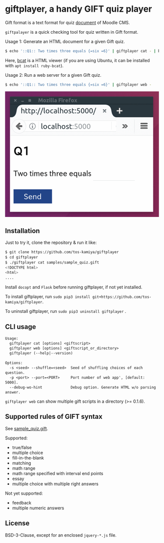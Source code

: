 # giftplayer, a handy GIFT quiz player

Gift format is a text format for quiz [document](https://docs.moodle.org/23/en/GIFT_format) of Moodle CMS.

`giftpalayer` is a quick checking tool for quiz written in Gift format.

Usage 1: Generate an HTML document for a given Gift quiz.

```sh
$ echo '::Q1:: Two times three equals {=six =6}' | giftplayer cat - | bcat
```

Here, [bcat](https://rtomayko.github.io/bcat/) is a HTML viewer (if you are using Ubuntu, it can be installed with `apt install ruby-bcat`).

Usage 2: Run a web server for a given Gift quiz.

```sh
$ echo '::Q1:: Two times three equals {=six =6}' | giftplayer web -
```

![screenplay](images/screenplay.gif)

## Installation

Just to try it, clone the repository & run it like:

```sh
$ git clone https://github.com/tos-kamiya/giftplayer
$ cd giftplayer
$ ./giftplayer cat samples/sample_quiz.gift
<!DOCTYPE html>
<html>
....
```

Install `docopt` and `Flask` before running giftplayer, if not yet installed.

To install giftplayer, run `sudo pip3 install git+https://github.com/tos-kamiya/giftplayer`.

To uninstall giftplayer, run `sudo pip3 uninstall giftplayer` .

## CLI usage

```
Usage:
  giftplayer cat [options] <giftscript>
  giftplayer web [options] <giftscript_or_directory>
  giftplayer (--help|--version)

Options:
  -s <seed> --shuffle=<seed>  Seed of shuffling choices of each question.
  -p <port> --port=<PORT>     Port number of web app', [default: 5000].
  --debug-wo-hint             Debug option. Generate HTML w/o parsing answer.
```

`giftplayer web` can show multiple gift scripts in a directory (>= 0.1.6).

## Supported rules of GIFT syntax

See [sample_quiz.gift](samples/sample_quiz.gift).

Supported:

* true/false
* multiple choice
* fill-in-the-blank
* matching
* math range
* math range specified with interval end points
* essay
* multiple choice with multiple right answers

Not yet supported:

* feedback
* multiple numeric answers

## License

BSD-3-Clause, except for an enclosed `jquery-*.js` file.
